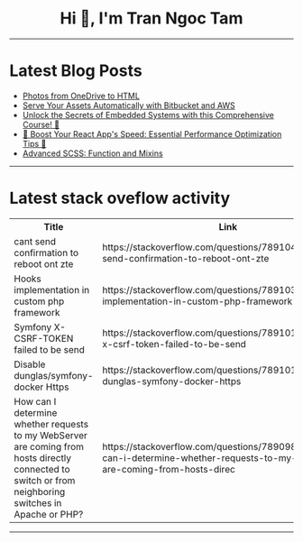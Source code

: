 <h1 align="center">Hi 👋, I'm Tran Ngoc Tam</h1>

---

# Latest Blog Posts 
<!-- BLOG-POST-LIST:START -->
- [Photos from OneDrive to HTML](https://dev.to/theholyspirit/photos-from-onedrive-to-html-3a78)
- [Serve Your Assets Automatically with Bitbucket and AWS](https://dev.to/aws-builders/serve-your-assets-automatically-with-bitbucket-and-aws-1bc0)
- [Unlock the Secrets of Embedded Systems with this Comprehensive Course! 🤖](https://dev.to/getvm/unlock-the-secrets-of-embedded-systems-with-this-comprehensive-course-3la1)
- [🚀 Boost Your React App&#39;s Speed: Essential Performance Optimization Tips 💨](https://dev.to/shahharsh/boost-your-react-apps-speed-essential-performance-optimization-tips-cj7)
- [Advanced SCSS: Function and Mixins](https://dev.to/tailwine/advanced-scss-function-and-mixins-168m)
<!-- BLOG-POST-LIST:END -->

---

# Latest stack oveflow activity
<table>
  <tr><th>Title</th><th>Link</th></tr>
  <!-- STACKOVERFLOW:START --><tr><td>cant send confirmation to reboot ont zte</td><td>https://stackoverflow.com/questions/78910439/cant-send-confirmation-to-reboot-ont-zte</td></tr><tr><td>Hooks implementation in custom php framework</td><td>https://stackoverflow.com/questions/78910357/hooks-implementation-in-custom-php-framework</td></tr><tr><td>Symfony X-CSRF-TOKEN failed to be send</td><td>https://stackoverflow.com/questions/78910147/symfony-x-csrf-token-failed-to-be-send</td></tr><tr><td>Disable dunglas/symfony-docker Https</td><td>https://stackoverflow.com/questions/78910140/disable-dunglas-symfony-docker-https</td></tr><tr><td>How can I determine whether requests to my WebServer are coming from hosts directly connected to switch or from neighboring switches in Apache or PHP?</td><td>https://stackoverflow.com/questions/78909845/how-can-i-determine-whether-requests-to-my-webserver-are-coming-from-hosts-direc</td></tr><!-- STACKOVERFLOW:END -->
</table>

---


